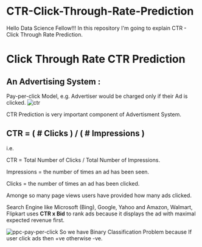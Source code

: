 # CTR-Click-Through-Rate-Prediction
Hello Data Science Fellow!!! In this repository I'm going to explain CTR - Click Through Rate Prediction.
# Click Through Rate CTR Prediction 

## An Advertising System :
Pay-per-click Model, e.g. Advertiser would be charged only if their Ad is clicked.
![ctr](https://user-images.githubusercontent.com/12669248/47145897-790de700-d2e8-11e8-9e17-7db52469042a.JPG)

CTR Prediction is very important component of Advertisment System.

## CTR = ( # Clicks ) / ( # Impressions )

i.e. 

CTR = Total Number of Clicks / Total Number of Impressions. 

Impressions = the number of times an ad has been seen.

Clicks = the number of times an ad has been clicked.



Amonge so many page views users have provided how many ads clicked.

Search Engine like Microsoft (Bing), Google, Yahoo and Amazon, Walmart, Flipkart uses **CTR x Bid** to rank ads because it displays the ad with maximal expected revenue first.

![ppc-pay-per-click](https://user-images.githubusercontent.com/12669248/47146198-31d42600-d2e9-11e8-89d5-21815790012f.png)
So we have Binary Classification Problem because If user click ads then +ve otherwise -ve.
